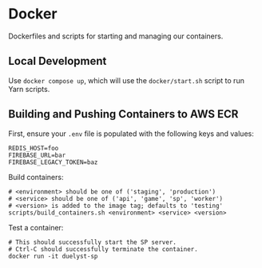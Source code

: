 # Docker

Dockerfiles and scripts for starting and managing our containers.

## Local Development

Use `docker compose up`, which will use the `docker/start.sh` script to run Yarn scripts.

## Building and Pushing Containers to AWS ECR

First, ensure your `.env` file is populated with the following keys and values:
```
REDIS_HOST=foo
FIREBASE_URL=bar
FIREBASE_LEGACY_TOKEN=baz
```

Build containers:
```
# <environment> should be one of ('staging', 'production')
# <service> should be one of ('api', 'game', 'sp', 'worker')
# <version> is added to the image tag; defaults to 'testing'
scripts/build_containers.sh <environment> <service> <version>
```

Test a container:
```
# This should successfully start the SP server.
# Ctrl-C should successfully terminate the container.
docker run -it duelyst-sp
```
